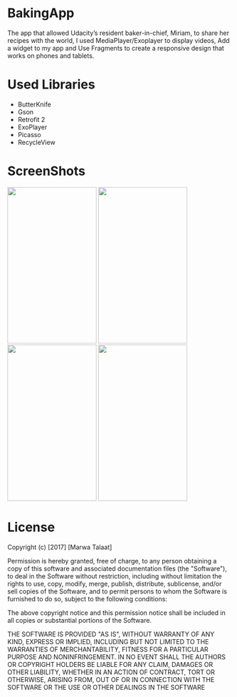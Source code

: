 # BakingApp
The app that allowed Udacity’s resident baker-in-chief, Miriam, to share her recipes with the world, I used MediaPlayer/Exoplayer to display videos, Add a widget to my app and Use Fragments to create a responsive design that works on phones and tablets.

# Used Libraries
- ButterKnife
- Gson
- Retrofit 2
- ExoPlayer
- Picasso
- RecycleView

 # ScreenShots

 <img src="https://github.com/eng-marwa/BakingApp/blob/master/Screenshot_1521807444.png" width=200 height=350/>
 <img src="https://github.com/eng-marwa/BakingApp/blob/master/Screenshot_1521807470.png" width=200 height=350/>
 <img src="https://github.com/eng-marwa/BakingApp/blob/master/Screenshot_1521807482.png" width=200 height=350/>
 <img src="https://github.com/eng-marwa/BakingApp/blob/master/Screenshot_1521807498.png" width=200 height=350/>



# License

Copyright (c) [2017] [Marwa Talaat]

Permission is hereby granted, free of charge, to any person obtaining a copy of this software and associated documentation files (the "Software"), to deal in the Software without restriction, including without limitation the rights to use, copy, modify, merge, publish, distribute, sublicense, and/or sell copies of the Software, and to permit persons to whom the Software is furnished to do so, subject to the following conditions:

The above copyright notice and this permission notice shall be included in all copies or substantial portions of the Software.

THE SOFTWARE IS PROVIDED "AS IS", WITHOUT WARRANTY OF ANY KIND, EXPRESS OR IMPLIED, INCLUDING BUT NOT LIMITED TO THE WARRANTIES OF MERCHANTABILITY, FITNESS FOR A PARTICULAR PURPOSE AND NONINFRINGEMENT. IN NO EVENT SHALL THE AUTHORS OR COPYRIGHT HOLDERS BE LIABLE FOR ANY CLAIM, DAMAGES OR OTHER LIABILITY, WHETHER IN AN ACTION OF CONTRACT, TORT OR OTHERWISE, ARISING FROM, OUT OF OR IN CONNECTION WITH THE SOFTWARE OR THE USE OR OTHER DEALINGS IN THE SOFTWARE

